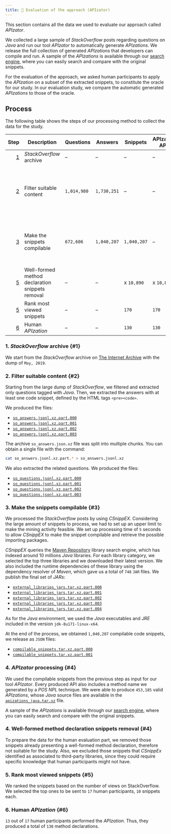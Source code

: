 ```yaml
---
title: 📝 Evaluation of the approach (APIzator)
---
```


This section contains all the data we used to evaluate our approach called *APIzator*.

We collected a large sample of *StackOverflow* posts regarding questions on *Java* and run our tool *APIzator* to automatically generate *APIzations*.
We release the full collection of generated *APIzations* that developers can compile and run.
A sample of the *APIzations* is available through our [search engine](/search), where you can easily search and compare with the original snippets.

For the evaluation of the approach, we asked human participants to apply the *APIzation* on a subset of the extracted snippets, to constitute the oracle for our study.
In our evaluation study, we compare the automatic generated *APIzations* to those of the oracle.



## Process

The following table shows the steps of our processing method to collect the data for the study.

Step | Description | Questions | Answers | Snippets | APIzator-APIs | Human-APIs | Data
---: | --- | --- | --- | --- | --- | --- | ---
[1](#1) | *StackOverflow* archive | – | – | – | – | – | –
[2](#2) | Filter suitable content | `1,014,980` | `1,730,251` | – | – | – | [`so_answers.jsonl.xz.part.000`][so_answers.jsonl.xz.part.000] <br /> [`so_answers.jsonl.xz.part.001`][so_answers.jsonl.xz.part.001] <br /> [`so_answers.jsonl.xz.part.002`][so_answers.jsonl.xz.part.002] <br /> [`so_answers.jsonl.xz.part.003`][so_answers.jsonl.xz.part.003] <hr /> [`so_questions.jsonl.xz.part.000`][so_questions.jsonl.xz.part.000] <br /> [`so_questions.jsonl.xz.part.001`][so_questions.jsonl.xz.part.001] <br /> [`so_questions.jsonl.xz.part.002`][so_questions.jsonl.xz.part.002] <br /> [`so_questions.jsonl.xz.part.003`][so_questions.jsonl.xz.part.003]
[3](#3) | Make the snippets compilable | `672,606` | `1,040,207` | `1,040,207` | – | – | [`external_libraries_jars.tar.xz.part.000`][external_libraries_jars.tar.xz.part.000] <br /> [`external_libraries_jars.tar.xz.part.001`][external_libraries_jars.tar.xz.part.001] <br /> [`external_libraries_jars.tar.xz.part.002`][external_libraries_jars.tar.xz.part.002] <br /> [`external_libraries_jars.tar.xz.part.003`][external_libraries_jars.tar.xz.part.003] <br /> [`external_libraries_jars.tar.xz.part.004`][external_libraries_jars.tar.xz.part.004] <hr /> [`compilable_snippets.tar.xz.part.000`][compilable_snippets.tar.xz.part.000] <br /> [`compilable_snippets.tar.xz.part.001`][compilable_snippets.tar.xz.part.001]
[5](#4) | Well-formed method declaration snippets removal | – | – | x `10,890` | x `10,890` | – | x
[5](#5) | Rank most viewed snippets | – | – | `170` | `170` | – | [`human_evaluation_snippets.tar.xz`][human_evaluation_snippets.tar.xz]
[6](#6) | Human *APIzation* | – | – | `130` | `130` | `130` | [`human_apis.tar.xz`][human_apis.tar.xz]



### 1. *StackOverflow* archive {#1}

We start from the *StackOverflow* archive on [The Internet Archive](https://archive.org/details/stackexchange) with the dump of `May, 2019`.



### 2. Filter suitable content {#2}

Starting from the large dump of *StackOverflow*, we filtered and extracted only questions tagged with *Java*.
Then, we extracted the answers with at least one code snippet, defined by the HTML tags `<pre><code>`.

We produced the files:

* [`so_answers.jsonl.xz.part.000`][so_answers.jsonl.xz.part.000]
* [`so_answers.jsonl.xz.part.001`][so_answers.jsonl.xz.part.001]
* [`so_answers.jsonl.xz.part.002`][so_answers.jsonl.xz.part.002]
* [`so_answers.jsonl.xz.part.003`][so_answers.jsonl.xz.part.003]

The archive `so_answers.json.xz` file was split into multiple chunks.
You can obtain a single file with the command:

```bash
cat so_answers.jsonl.xz.part.* > so_answers.jsonl.xz
```

We also extracted the related questions.
We produced the files:

* [`so_questions.jsonl.xz.part.000`][so_questions.jsonl.xz.part.000]
* [`so_questions.jsonl.xz.part.001`][so_questions.jsonl.xz.part.001]
* [`so_questions.jsonl.xz.part.002`][so_questions.jsonl.xz.part.002]
* [`so_questions.jsonl.xz.part.003`][so_questions.jsonl.xz.part.003]



### 3. Make the snippets compilable {#3}

We processed the *StackOverflow* posts by using *CSnippEX*.
Considering the large amount of snippets to process, we had to set up an upper limit to make the mining activity feasible.
We set up processing time of `5` seconds to allow *CSnippEX* to make the snippet compilable and retrieve the possible importing packages.

*CSnippEX* queries the [Maven Repository](https://mvnrepository.com) library search engine, which has indexed around 10 millions *Java* libraries.
For each library category, we selected the top three libraries and we downloaded their latest version.
We also included the runtime dependencies of these library using the dependency resolver of *Maven*, which gave us a total of `748` `JAR` files.
We publish the final set of *JARs*:

* [`external_libraries_jars.tar.xz.part.000`][external_libraries_jars.tar.xz.part.000]
* [`external_libraries_jars.tar.xz.part.001`][external_libraries_jars.tar.xz.part.001]
* [`external_libraries_jars.tar.xz.part.002`][external_libraries_jars.tar.xz.part.002]
* [`external_libraries_jars.tar.xz.part.003`][external_libraries_jars.tar.xz.part.003]
* [`external_libraries_jars.tar.xz.part.004`][external_libraries_jars.tar.xz.part.004]

As for the *Java* environment, we used the *Java* executables and *JRE* included in the version `jdk-8u171-linux-x64`.

At the end of the process, we obtained `1,040,207` compilable code snippets, we release as `JSON` files:

* [`compilable_snippets.tar.xz.part.000`][compilable_snippets.tar.xz.part.000]
* [`compilable_snippets.tar.xz.part.001`][compilable_snippets.tar.xz.part.001]



### 4. *APIzator* processing {#4}

We used the compilable snippets from the previous step as input for our tool *APIzator*.
Every produced API also includes a method name we generated by a *POS* *NPL* technique.
We were able to produce `453,185` valid *APIzations*, whose *Java* source files are available in the [`apizations_java.tar.xz`][apizations_java.tar.xz] file.

A sample of the *APIzations* is available through our [search engine](/search), where you can easily search and compare with the original snippets.


### 4. Well-formed method declaration snippets removal {#4}
<!-- NOT READY. -->

To prepare the data for the human evaluation part, we removed those snippets already presenting a well-formed method declaration, therefore not suitable for the study.
Also, we excluded those snippets that *CSnippEx* identified as associated to third-party libraries, since they could require specific knowledge that human participants might not have.
<!-- Insert the files. -->



### 5. Rank most viewed snippets {#5}
<!-- NOT READY. -->

We ranked the snippets based on the number of views on StackOverflow.
We selected the top ones to be sent to `17` human participants, `10` snippets each.
<!-- Insert the files. -->



### 6. Human *APIzation* {#6}
<!-- NOT READY. -->

`13` out of `17` human participants performed the *APIzation*.
Thus, they produced a total of `130` method declarations.
<!-- Insert the files. -->


[so_answers.jsonl.xz.part.000]: https://github.com/pasqualesalza/apization-temp-data/raw/master/study/so_answers.jsonl.xz.part.000
[so_answers.jsonl.xz.part.001]: https://github.com/pasqualesalza/apization-temp-data/raw/master/study/so_answers.jsonl.xz.part.001
[so_answers.jsonl.xz.part.002]: https://github.com/pasqualesalza/apization-temp-data/raw/master/study/so_answers.jsonl.xz.part.002
[so_answers.jsonl.xz.part.003]: https://github.com/pasqualesalza/apization-temp-data/raw/master/study/so_answers.jsonl.xz.part.003
[so_questions.jsonl.xz.part.000]: https://github.com/pasqualesalza/apization-temp-data/raw/master/study/so_questions.jsonl.xz.part.000
[so_questions.jsonl.xz.part.001]: https://github.com/pasqualesalza/apization-temp-data/raw/master/study/so_questions.jsonl.xz.part.001
[so_questions.jsonl.xz.part.002]: https://github.com/pasqualesalza/apization-temp-data/raw/master/study/so_questions.jsonl.xz.part.002
[so_questions.jsonl.xz.part.003]: https://github.com/pasqualesalza/apization-temp-data/raw/master/study/so_questions.jsonl.xz.part.003

[compilable_snippets.tar.xz.part.000]: https://github.com/pasqualesalza/apization-temp-data/raw/master/study/compilable_snippets.tar.xz.part.000
[compilable_snippets.tar.xz.part.001]: https://github.com/pasqualesalza/apization-temp-data/raw/master/study/compilable_snippets.tar.xz.part.001

[external_libraries_jars.tar.xz.part.000]: https://github.com/pasqualesalza/apization-temp-data/raw/master/study/external_libraries_jars.tar.xz.part.000
[external_libraries_jars.tar.xz.part.001]: https://github.com/pasqualesalza/apization-temp-data/raw/master/study/external_libraries_jars.tar.xz.part.001
[external_libraries_jars.tar.xz.part.002]: https://github.com/pasqualesalza/apization-temp-data/raw/master/study/external_libraries_jars.tar.xz.part.002
[external_libraries_jars.tar.xz.part.003]: https://github.com/pasqualesalza/apization-temp-data/raw/master/study/external_libraries_jars.tar.xz.part.003
[external_libraries_jars.tar.xz.part.004]: https://github.com/pasqualesalza/apization-temp-data/raw/master/study/external_libraries_jars.tar.xz.part.004

[apizations_java.tar.xz]: https://github.com/pasqualesalza/apization-temp-data/raw/master/study/apizations_java.tar.xz